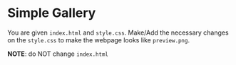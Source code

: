 
# Simple Gallery

You are given `index.html` and `style.css`. Make/Add the necessary changes on the `style.css` to make the webpage looks like `preview.png`.

**NOTE**: do NOT change `index.html`
